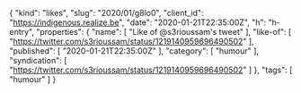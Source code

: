 {
  "kind": "likes",
  "slug": "2020/01/g8lo0",
  "client_id": "https://indigenous.realize.be",
  "date": "2020-01-21T22:35:00Z",
  "h": "h-entry",
  "properties": {
    "name": [
      "Like of @s3rioussam's tweet"
    ],
    "like-of": [
      "https://twitter.com/s3rioussam/status/1219140959696490502"
    ],
    "published": [
      "2020-01-21T22:35:00Z"
    ],
    "category": [
      "humour"
    ],
    "syndication": [
      "https://twitter.com/s3rioussam/status/1219140959696490502"
    ]
  },
  "tags": [
    "humour"
  ]
}
